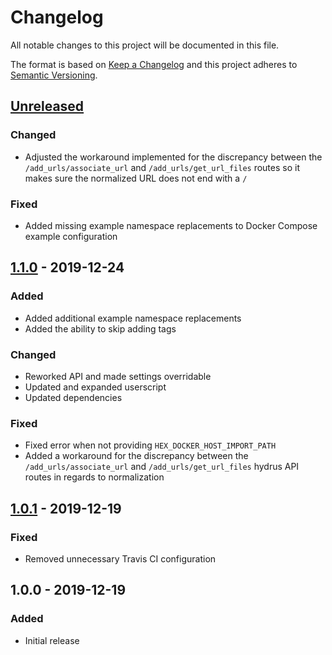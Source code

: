 # Changelog

All notable changes to this project will be documented in this file.

The format is based on [Keep a Changelog](https://keepachangelog.com/en/1.0.0/)
and this project adheres to
[Semantic Versioning](https://semver.org/spec/v2.0.0.html).

## [Unreleased]

### Changed

+ Adjusted the workaround implemented for the discrepancy between the
  `/add_urls/associate_url` and `/add_urls/get_url_files` routes so it makes
  sure the normalized URL does not end with a `/`

### Fixed

+ Added missing example namespace replacements to Docker Compose example
  configuration

## [1.1.0] - 2019-12-24

### Added

+ Added additional example namespace replacements
+ Added the ability to skip adding tags

### Changed

+ Reworked API and made settings overridable
+ Updated and expanded userscript
+ Updated dependencies

### Fixed

+ Fixed error when not providing `HEX_DOCKER_HOST_IMPORT_PATH`
+ Added a workaround for the discrepancy between the `/add_urls/associate_url`
  and `/add_urls/get_url_files` hydrus API routes in regards to normalization

## [1.0.1] - 2019-12-19

### Fixed

+ Removed unnecessary Travis CI configuration

## 1.0.0 - 2019-12-19

### Added

+ Initial release

[Unreleased]: https://github.com/mserajnik/hex/compare/1.1.0...develop
[1.1.0]: https://github.com/mserajnik/hex/compare/1.0.1...1.1.0
[1.0.1]: https://github.com/mserajnik/hex/compare/1.0.0...1.0.1
